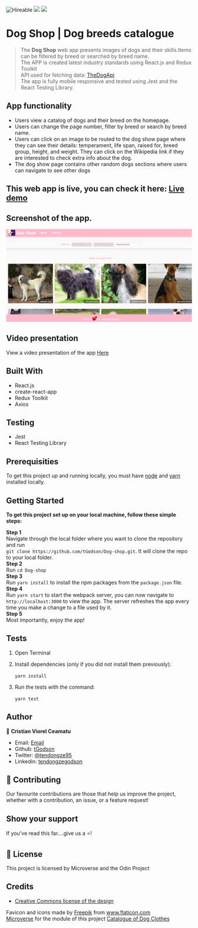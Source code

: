 ![Hireable](https://img.shields.io/badge/Hireable-yes-success) ![](https://img.shields.io/badge/Mobile--responsive-yes-green) ![](https://img.shields.io/badge/-Microverse%20projects-blueviolet)

# Dog Shop | Dog breeds catalogue

> The <b>Dog Shop</b> web app presents images of dogs and their skills.Items can be filtered by breed or searched by breed name.
> <br>
> The APP is created latest industry standards using React.js and Redux Toolkit
> <br>
> API used for fetching data: [TheDogApi](https://thedogapi.com/)
> <br>
> The app is fully mobile responsive and tested using Jest and the React Testing Library.
> <br>

## App functionality

- Users view a catalog of dogs and their breed on the homepage.
- Users can change the page number, filter by breed or search by breed name.
- Users can click on an image to be routed to the dog show page where they can see their details: temperament, life span, raised for, breed group, height, and weight. They can click on the Wikipedia link if they are interested to check extra info about the dog.
- The dog show page contains other random dogs sections where users can navigate to see other dogs

## This web app is live, you can check it here: [Live demo](https://tGodson.github.io/Dog-shop/)

## Screenshot of the app.

![image](app_screenshot.png)

## Video presentation 

View a video presentation of the app [Here](https://www.loom.com/share/24a5b8d3d99e48308199779da5d33b7e)

## Built With

- React.js
- create-react-app
- Redux Toolkit
- Axios

## Testing
- Jest
- React Testing Library

## Prerequisities

To get this project up and running locally, you must have [node](https://nodejs.org/en/) and [yarn](https://yarnpkg.com/) installed locally.

## Getting Started

**To get this project set up on your local machine, follow these simple steps:**

**Step 1**<br>
Navigate through the local folder where you want to clone the repository and run<br>
`git clone https://github.com/tGodson/Dog-shop.git`. It will clone the repo to your local folder.<br>
**Step 2**<br>
Run `cd Dog-shop`<br>
**Step 3**<br>
Run `yarn install` to install the npm packages from the `package.json` file.<br>
**Step 4**<br>
Run `yarn start` to start the webpack server, you can now navigate to `http://localhost:3000` to view the app. The server refreshes the app every time you make a change to a file used by it.<br>
**Step 5**<br>
Most importantly, enjoy the app!<br>

## Tests

1. Open Terminal

2. Install dependencies (only if you did not install them previously):

   `yarn install`

3. Run the tests with the command:

   `yarn test`

## Author

👤 **Cristian Viorel Ceamatu**

- Email: [Email](tendongzegodson@gmail.com)
- Github: [tGodson](https://github.com/tGodson)
- Twitter: [@tendongze95](https://twitter.com/tendongze95)
- Linkedin: [tendongzegodson](https://www.linkedin.com/in/tendongzegodson)

## 🤝 Contributing

Our favourite contributions are those that help us improve the project, whether with a contribution, an issue, or a feature request!

## Show your support

If you've read this far....give us a ⭐️!

## 📝 License

This project is licensed by Microverse and the Odin Project

## Credits

- [Creative Commons license of the design](https://creativecommons.org/licenses/by-nc/4.0/)
<div>Favicon and icons made by <a href="http://www.freepik.com/" title="Freepik">Freepik</a> from <a href="https://www.flaticon.com/" title="Flaticon">www.flaticon.com</a></div>
<a href="https://www.microverse.org/">Microverse</a> for the module of this project <a href="https://www.notion.so/Catalogue-of-Dog-Clothes-8bf1512b8ab34fa28848beb8ab698a32">Catalogue of Dog Clothes</a>
